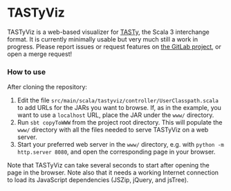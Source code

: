 # TASTyViz

TASTyViz is a web-based visualizer for [TASTy][1], the Scala 3
interchange format. It is currently minimally usable but very much
still a work in progress. Please report issues or request features on
[the GitLab project][2], or open a merge request!

### How to use

After cloning the repository:

 1. Edit the file
    `src/main/scala/tastyviz/controller/UserClasspath.scala` to add
    URLs for the JARs you want to browse. If, as in the example, you
    want to use a `localhost` URL, place the JAR under the `www/`
    directory.
 1. Run `sbt copyToWWW` from the project root directory. This will
    populate the `www/` directory with all the files needed to serve
    TASTyViz on a web server.
 1. Start your preferred web server in the `www/` directory, e.g. with
    `python -m http.server 8080`, and open the corresponding page in
    your browser.

Note that TASTyViz can take several seconds to start after opening the
page in the browser. Note also that it needs a working Internet
connection to load its JavaScript dependencies (JSZip, jQuery, and
jsTree).


[1]: https://docs.scala-lang.org/scala3/guides/tasty-overview.html
[2]: https://gitlab.epfl.ch/shardulc/tastyviz/-/issues
